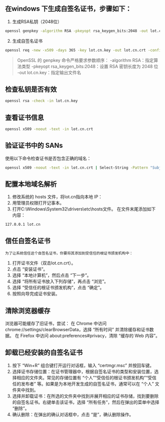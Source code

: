 ## 在windows 下生成自签名证书，步骤如下：
 1. 生成RSA私钥（2048位）
```sh
openssl genpkey -algorithm RSA -pkeyopt rsa_keygen_bits:2048 -out lot.cn.key
```

 2. 生成自签名证书
```sh
openssl req -new -x509 -days 365 -key lot.cn.key -out lot.cn.crt -config lot.cn.cnf

```
> OpenSSL 的 genpkey 命令严格要求参数顺序：
> -algorithm RSA：指定算法类型
> -pkeyopt rsa_keygen_bits:2048：设置 RSA 密钥长度为 2048 位
> -out lot.cn.key：指定输出文件名

## 检查私钥是否有效
```sh
openssl rsa -check -in lot.cn.key

```

## 查看证书信息
```sh
openssl x509 -noout -text -in lot.cn.crt
```

## 验证证书中的 SANs

使用以下命令检查证书是否包含正确的域名：
```sh
openssl x509 -noout -text -in lot.cn.crt | Select-String -Pattern "Subject Alternative Name" -Context 0,10
```


## 配置本地域名解析

1. 修改系统的 hosts 文件，将lot.cn指向本地 IP：
2. 用管理员权限打开记事本。
3. 打开C:\Windows\System32\drivers\etc\hosts文件。
 在文件末尾添加如下内容：
```text
127.0.0.1 lot.cn
```

## 信任自签名证书
    为了让系统信任这个自签名证书，你要将其添加到受信任的根证书颁发机构中：
1. 打开证书文件（双击lot.cn.crt）。
2. 点击 “安装证书”。
3. 选择 “本地计算机”，然后点击 “下一步”。
4. 选择 “将所有证书放入下列存储”，再点击 “浏览”。
5. 选择 “受信任的根证书颁发机构”，点击 “确定”。
6. 按照向导完成证书安装。

## 清除浏览器缓存

浏览器可能缓存了旧证书，尝试：
在 Chrome 中访问 chrome://settings/clearBrowserData，选择 “所有时间” 并清除缓存和证书数据。
在 Firefox 中访问 about:preferences#privacy，清除 “缓存的 Web 内容”。

## 卸载已经安装的自签名证书

1. 按下 “Win+R” 组合键打开运行对话框，输入 “certmgr.msc” 并按回车键。
2. 选择证书存储位置：在证书管理器中，根据自签名证书的类型和安装位置，选择相应的文件夹。常见的存储位置有 “个人”“受信任的根证书颁发机构”“受信任的发布者” 等。如果是为本地开发生成的自签名证书，通常可以在 “个人” 文件夹中找到。
3. 选择并卸载证书：在所选的文件夹中找到并展开相应的证书存储，找到要删除的自签名证书。右键单击该证书，选择 “所有任务”，然后在弹出的菜单中选择 “删除”。
4. 确认删除：在弹出的确认对话框中，点击 “是”，确认删除操作。
